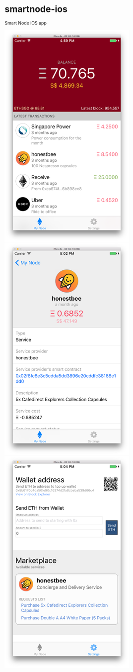 # smartnode-ios
Smart Node iOS app

<img src="screenshots/home.png" style="width: 400px;">
<img src="screenshots/service.png" style="width: 400px;">
<img src="screenshots/wallet.png" style="width: 400px;">
